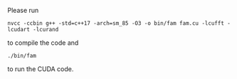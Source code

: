 Please run
```
nvcc -ccbin g++ -std=c++17 -arch=sm_85 -O3 -o bin/fam fam.cu -lcufft -lcudart -lcurand
```
to compile the code
and
```
./bin/fam
```
to run the CUDA code.